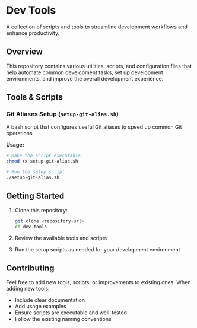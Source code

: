 # Dev Tools

A collection of scripts and tools to streamline development workflows and enhance productivity.

## Overview

This repository contains various utilities, scripts, and configuration files that help automate common development tasks, set up development environments, and improve the overall development experience.

## Tools & Scripts

### Git Aliases Setup (`setup-git-alias.sh`)

A bash script that configures useful Git aliases to speed up common Git operations.

**Usage:**
```bash
# Make the script executable
chmod +x setup-git-alias.sh

# Run the setup script
./setup-git-alias.sh
```

## Getting Started

1. Clone this repository:
   ```bash
   git clone <repository-url>
   cd dev-tools
   ```

2. Review the available tools and scripts

3. Run the setup scripts as needed for your development environment

## Contributing

Feel free to add new tools, scripts, or improvements to existing ones. When adding new tools:

- Include clear documentation
- Add usage examples
- Ensure scripts are executable and well-tested
- Follow the existing naming conventions
